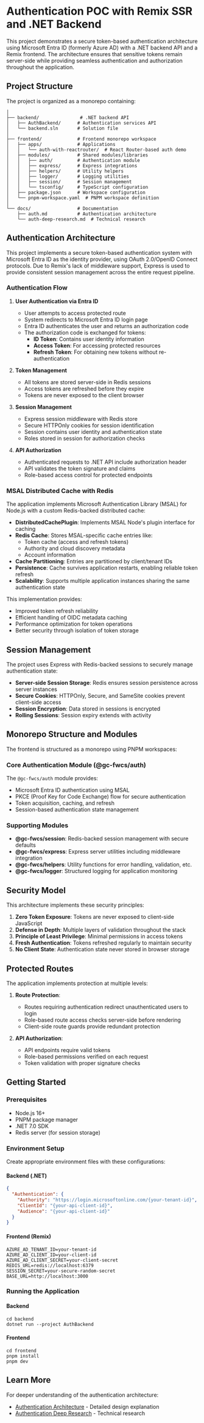 # Authentication POC with Remix SSR and .NET Backend

This project demonstrates a secure token-based authentication architecture using Microsoft Entra ID (formerly Azure AD) with a .NET backend API and a Remix frontend. The architecture ensures that sensitive tokens remain server-side while providing seamless authentication and authorization throughout the application.

## Project Structure

The project is organized as a monorepo containing:

```
│
├── backend/               # .NET backend API
│   ├── AuthBackend/      # Authentication services API
│   └── backend.sln       # Solution file
│
├── frontend/             # Frontend monorepo workspace
│   ├── apps/             # Applications
│   │   └── auth-with-reactrouter/  # React Router-based auth demo
│   ├── modules/          # Shared modules/libraries
│   │   ├── auth/         # Authentication module
│   │   ├── express/      # Express integrations
│   │   ├── helpers/      # Utility helpers
│   │   ├── logger/       # Logging utilities
│   │   ├── session/      # Session management
│   │   └── tsconfig/     # TypeScript configuration
│   ├── package.json      # Workspace configuration
│   └── pnpm-workspace.yaml  # PNPM workspace definition
│
└── docs/                 # Documentation
    ├── auth.md           # Authentication architecture
    └── auth-deep-research.md  # Technical research
```

## Authentication Architecture

This project implements a secure token-based authentication system with Microsoft Entra ID as the identity provider, using OAuth 2.0/OpenID Connect protocols. Due to Remix's lack of middleware support, Express is used to provide consistent session management across the entire request pipeline.

### Authentication Flow

1. **User Authentication via Entra ID**

   - User attempts to access protected route
   - System redirects to Microsoft Entra ID login page
   - Entra ID authenticates the user and returns an authorization code
   - The authorization code is exchanged for tokens:
     - **ID Token**: Contains user identity information
     - **Access Token**: For accessing protected resources
     - **Refresh Token**: For obtaining new tokens without re-authentication

2. **Token Management**

   - All tokens are stored server-side in Redis sessions
   - Access tokens are refreshed before they expire
   - Tokens are never exposed to the client browser

3. **Session Management**

   - Express session middleware with Redis store
   - Secure HTTPOnly cookies for session identification
   - Session contains user identity and authentication state
   - Roles stored in session for authorization checks

4. **API Authorization**
   - Authenticated requests to .NET API include authorization header
   - API validates the token signature and claims
   - Role-based access control for protected endpoints

### MSAL Distributed Cache with Redis

The application implements Microsoft Authentication Library (MSAL) for Node.js with a custom Redis-backed distributed cache:

- **DistributedCachePlugin**: Implements MSAL Node's plugin interface for caching
- **Redis Cache**: Stores MSAL-specific cache entries like:
  - Token cache (access and refresh tokens)
  - Authority and cloud discovery metadata
  - Account information
- **Cache Partitioning**: Entries are partitioned by client/tenant IDs
- **Persistence**: Cache survives application restarts, enabling reliable token refresh
- **Scalability**: Supports multiple application instances sharing the same authentication state

This implementation provides:

- Improved token refresh reliability
- Efficient handling of OIDC metadata caching
- Performance optimization for token operations
- Better security through isolation of token storage

## Session Management

The project uses Express with Redis-backed sessions to securely manage authentication state:

- **Server-side Session Storage**: Redis ensures session persistence across server instances
- **Secure Cookies**: HTTPOnly, Secure, and SameSite cookies prevent client-side access
- **Session Encryption**: Data stored in sessions is encrypted
- **Rolling Sessions**: Session expiry extends with activity

## Monorepo Structure and Modules

The frontend is structured as a monorepo using PNPM workspaces:

### Core Authentication Module (@gc-fwcs/auth)

The `@gc-fwcs/auth` module provides:

- Microsoft Entra ID authentication using MSAL
- PKCE (Proof Key for Code Exchange) flow for secure authentication
- Token acquisition, caching, and refresh
- Session-based authentication state management

### Supporting Modules

- **@gc-fwcs/session**: Redis-backed session management with secure defaults
- **@gc-fwcs/express**: Express server utilities including middleware integration
- **@gc-fwcs/helpers**: Utility functions for error handling, validation, etc.
- **@gc-fwcs/logger**: Structured logging for application monitoring

## Security Model

This architecture implements these security principles:

1. **Zero Token Exposure**: Tokens are never exposed to client-side JavaScript
2. **Defense in Depth**: Multiple layers of validation throughout the stack
3. **Principle of Least Privilege**: Minimal permissions in access tokens
4. **Fresh Authentication**: Tokens refreshed regularly to maintain security
5. **No Client State**: Authentication state never stored in browser storage

## Protected Routes

The application implements protection at multiple levels:

1. **Route Protection**:

   - Routes requiring authentication redirect unauthenticated users to login
   - Role-based route access checks server-side before rendering
   - Client-side route guards provide redundant protection

2. **API Authorization**:
   - API endpoints require valid tokens
   - Role-based permissions verified on each request
   - Token validation with proper signature checks

## Getting Started

### Prerequisites

- Node.js 16+
- PNPM package manager
- .NET 7.0 SDK
- Redis server (for session storage)

### Environment Setup

Create appropriate environment files with these configurations:

#### Backend (.NET)

```json
{
  "Authentication": {
    "Authority": "https://login.microsoftonline.com/{your-tenant-id}",
    "ClientId": "{your-api-client-id}",
    "Audience": "{your-api-client-id}"
  }
}
```

#### Frontend (Remix)

```
AZURE_AD_TENANT_ID=your-tenant-id
AZURE_AD_CLIENT_ID=your-client-id
AZURE_AD_CLIENT_SECRET=your-client-secret
REDIS_URL=redis://localhost:6379
SESSION_SECRET=your-secure-random-secret
BASE_URL=http://localhost:3000
```

### Running the Application

#### Backend

```
cd backend
dotnet run --project AuthBackend
```

#### Frontend

```
cd frontend
pnpm install
pnpm dev
```

## Learn More

For deeper understanding of the authentication architecture:

- [Authentication Architecture](docs/auth.md) - Detailed design explanation
- [Authentication Deep Research](docs/auth-deep-research.md) - Technical research
